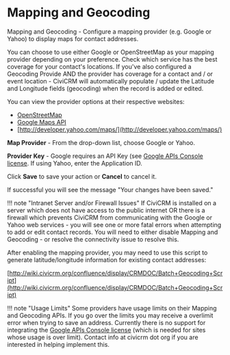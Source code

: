 # Mapping and Geocoding

Mapping and Geocoding - Configure a mapping provider (e.g. Google or Yahoo) to display maps for contact addresses.

You can choose to use either Google or OpenStreetMap as your mapping provider depending on your preference. Check which service has the best coverage for your contact's locations. If you've also configured a Geocoding Provide AND the provider has coverage for a contact and / or event location - CiviCRM will automatically populate / update the Latitude and Longitude fields (geocoding) when the record is added or edited.

You can view the provider options at their respective websites:

* [OpenStreetMap](http://www.openstreetmap.org/)
* [Google Maps API](https://developers.google.com/maps/)
* [http://developer.yahoo.com/maps/](http://developer.yahoo.com/maps/)

**Map Provider** - From the drop-down list, choose Google or Yahoo.

**Provider Key** - Google requires an API Key (see [Google APIs Console license](https://developers.google.com/maps/documentation/javascript/usage#usage_limits). If using Yahoo, enter the Application ID.

Click **Save** to save your action or **Cancel** to cancel it.

If successful you will see the message "Your changes have been saved."

!!! note "Intranet Server and/or Firewall Issues"
    If CiviCRM is installed on a server which does not have access to the public internet OR there is a firewall which prevents CiviCRM from communicating with the Google or Yahoo web services - you will see one or more fatal errors when attempting to add or edit contact records. You will need to either disable Mapping and Geocoding - or resolve the connectivity issue to resolve this.

After enabling the mapping provider, you may need to use this script to generate latitude/longitude information for existing contact addresses:

[http://wiki.civicrm.org/confluence/display/CRMDOC/Batch+Geocoding+Script](http://wiki.civicrm.org/confluence/display/CRMDOC/Batch+Geocoding+Script)

!!! note "Usage Limits"
    Some providers have usage limits on their Mapping and Geocoding APIs. If you go over the limits you may receive a overlimit error when trying to save an address. Currently there is no support for integrating the [Google APIs Console license](https://developers.google.com/maps/documentation/javascript/usage#usage_limits) (which is needed for sites whose usage is over limit). Contact info at civicrm dot org if you are interested in helping implement this.
